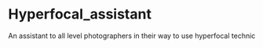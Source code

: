 # Hyperfocal_assistant
An assistant to all level photographers in their way to use hyperfocal technic 
